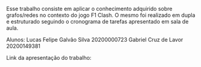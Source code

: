 Esse trabalho consiste em aplicar o conhecimento adquirido sobre grafos/redes no contexto do jogo F1 Clash. O mesmo foi realizado em dupla e estruturado seguindo o cronograma de tarefas apresentado em sala de aula.

Alunos:
Lucas Felipe Galvão Silva
20200000723
Gabriel Cruz de Lavor
20200149381 

Link da apresentação do trabalho: 
